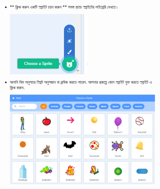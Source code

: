 + ** ক্লিক করুন একটি স্প্রাইট চয়ন করুন ** সমস্ত স্ক্র্যাচ স্প্রাইটের লাইব্রেরি দেখতে।
    
    ![স্ক্রিনশট](images/sprite-library.png)

+ আপনি থিম অনুসারে স্প্রিট অনুসন্ধান বা ব্রাউজ করতে পারেন. আপনার প্রকল্পে কোন স্প্রাইট যুক্ত করতে স্প্রাইট এ ক্লিক করুন.
    
    ![স্ক্রিনশট](images/sprite-choose.png)